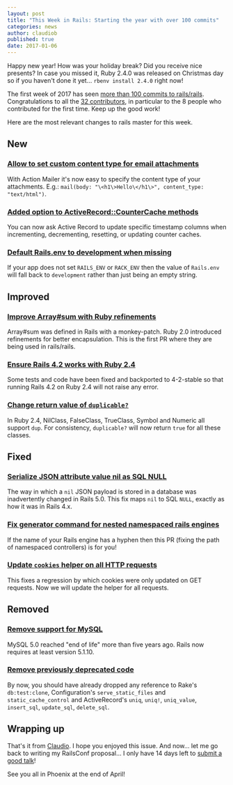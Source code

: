 ```yaml
---
layout: post
title: "This Week in Rails: Starting the year with over 100 commits"
categories: news
author: claudiob
published: true
date: 2017-01-06
---
```


Happy new year! How was your holiday break? Did you receive nice presents?
In case you missed it, Ruby 2.4.0 was released on Christmas day so if you haven't done it yet… `rbenv install 2.4.0` right now!   
  
The first week of 2017 has seen [more than 100 commits to rails/rails](https://github.com/rails/rails/compare/master@%7B2016-12-31%7D...@%7B2017-01-06%7D). 
Congratulations to all the [32 contributors](http://contributors.rubyonrails.org/contributors/in-time-window/20161231-20170106), in particular to the 8 people who contributed for the first time. Keep up the good work!  
  
Here are the most relevant changes to rails master for this week.

## New

### [Allow to set custom content type for email attachments](https://github.com/rails/rails/pull/27227)

With Action Mailer it's now easy to specify the content type of your attachments. E.g.: `mail(body: "\<h1\>Hello\</h1\>", content_type: "text/html")`.

### [Added option to ActiveRecord::CounterCache methods](https://github.com/rails/rails/commit/bf77e641ce807857fcf804250c4f8ce817ae66be)

You can now ask Active Record to update specific timestamp columns when incrementing, decrementing, resetting, or updating counter caches.

### [Default Rails.env to development when missing](https://github.com/rails/rails/pull/27399)

If your app does not set `RAILS_ENV` or `RACK_ENV` then the value of `Rails.env` will fall back to `development` rather than just being an empty string.

## Improved

### [Improve Array#sum with Ruby refinements](https://github.com/rails/rails/pull/27363)

Array#sum was defined in Rails with a monkey-patch. Ruby 2.0 introduced refinements for better encapsulation. This is the first PR where they are being used in rails/rails.

### [Ensure Rails 4.2 works with Ruby 2.4](https://github.com/rails/rails/pull/27473)

Some tests and code have been fixed and backported to 4-2-stable so that running Rails 4.2 on Ruby 2.4 will not raise any error.&nbsp;

### [Change return value of `duplicable?`](https://github.com/rails/rails/pull/27293)

In Ruby 2.4, NilClass, FalseClass, TrueClass, Symbol and Numeric all support `dup`. For consistency, `duplicable?` will now return `true` for all these classes.

## Fixed

### [Serialize JSON attribute value nil as SQL NULL](https://github.com/rails/rails/pull/25670)

The way in which a `nil` JSON payload is stored in a database was inadvertently changed in Rails 5.0. This fix maps `nil` to SQL `NULL`, exactly as how it was in Rails 4.x.

### [Fix generator command for nested namespaced rails engines](https://github.com/rails/rails/pull/27550)

If the name of your Rails engine has a hyphen then this PR (fixing the path of namespaced controllers) is for you!&nbsp;

### [Update `cookies` helper on all HTTP requests](https://github.com/rails/rails/pull/27586)

This fixes a regression by which cookies were only updated on GET requests. Now we will update the helper for all requests.

## Removed

### [Remove support for MySQL](https://github.com/rails/rails/pull/27435)

MySQL 5.0 reached "end of life" more than five years ago. Rails now requires at least version 5.1.10.

### [Remove previously deprecated code](https://github.com/rails/rails/commit/e229580b4b1d4001b5a9450e0a50e0c33a779fe1)

By now, you should have already dropped any reference to Rake's `db:test:clone`, Configuration's `serve_static_files` and `static_cache_control` and ActiveRecord's `uniq`, `uniq!`, `uniq_value`, `insert_sql`, `update_sql`, `delete_sql`.

## Wrapping up

That's it from [Claudio](https://github.com/claudiob). I hope you enjoyed this issue. And now… let me go back to writing my RailsConf proposal… I only have 14 days left to [submit a good talk](http://cfp.railsconf.com/events/railsconf2017)!  
  
See you all in Phoenix at the end of April!


